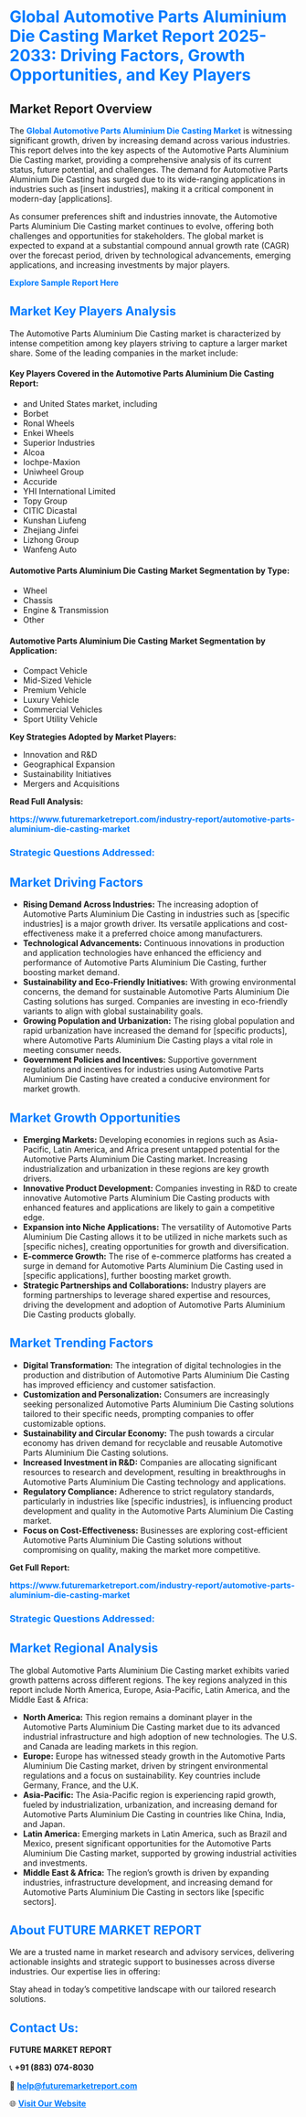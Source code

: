 <h1 style="color: #007BFF;">Global Automotive Parts Aluminium Die Casting Market Report 2025-2033: Driving Factors, Growth Opportunities, and Key Players</h1>

<section id="overview">
<h2>Market Report Overview</h2>
<p>The <a href="https://www.futuremarketreport.com/industry-report/automotive-parts-aluminium-die-casting-market" style="color: #007BFF; text-decoration: none;"><strong>Global Automotive Parts Aluminium Die Casting Market</strong></a> is witnessing significant growth, driven by increasing demand across various industries. This report delves into the key aspects of the Automotive Parts Aluminium Die Casting market, providing a comprehensive analysis of its current status, future potential, and challenges. The demand for Automotive Parts Aluminium Die Casting has surged due to its wide-ranging applications in industries such as [insert industries], making it a critical component in modern-day [applications].</p>
<p>As consumer preferences shift and industries innovate, the Automotive Parts Aluminium Die Casting market continues to evolve, offering both challenges and opportunities for stakeholders. The global market is expected to expand at a substantial compound annual growth rate (CAGR) over the forecast period, driven by technological advancements, emerging applications, and increasing investments by major players.</p>
</section>

<section id="overview">
<p><a href="https://www.futuremarketreport.com/request-sample/reportId=90838" style="color: #007BFF; text-decoration: none;"><strong>Explore Sample Report Here</strong></a></p>
</section>

<section id="key-players">
<h2 style="color: #007BFF;">Market Key Players Analysis</h2>
<p>The Automotive Parts Aluminium Die Casting market is characterized by intense competition among key players striving to capture a larger market share. Some of the leading companies in the market include:</p>
<h4>Key Players Covered in the Automotive Parts Aluminium Die Casting Report:</h4>
<ul><li>and United States market, including</li><li>Borbet</li><li>Ronal Wheels</li><li>Enkei Wheels</li><li>Superior Industries</li><li>Alcoa</li><li>Iochpe-Maxion</li><li>Uniwheel Group</li><li>Accuride</li><li>YHI International Limited</li><li>Topy Group</li><li>CITIC Dicastal</li><li>Kunshan Liufeng</li><li>Zhejiang Jinfei</li><li>Lizhong Group</li><li>Wanfeng Auto</li></ul>
<h4>Automotive Parts Aluminium Die Casting Market Segmentation by Type:</h4>
<ul><li>Wheel</li><li>Chassis</li><li>Engine &amp; Transmission</li><li>Other</li></ul>

<h4>Automotive Parts Aluminium Die Casting Market Segmentation by Application:</h4>
<ul><li>Compact Vehicle</li><li>Mid-Sized Vehicle</li><li>Premium Vehicle</li><li>Luxury Vehicle</li><li>Commercial Vehicles</li><li>Sport Utility Vehicle</li></ul>
<p><strong>Key Strategies Adopted by Market Players:</strong></p>
<ul>
<li>Innovation and R&D</li>
<li>Geographical Expansion</li>
<li>Sustainability Initiatives</li>
<li>Mergers and Acquisitions</li>
</ul>
</section>

<section>
<p><strong>Read Full Analysis: </strong></p><a href="https://www.futuremarketreport.com/industry-report/automotive-parts-aluminium-die-casting-market" style="color: #007BFF; text-decoration: none;"><strong>https://www.futuremarketreport.com/industry-report/automotive-parts-aluminium-die-casting-market</strong></a>
<h3 style="color: #007BFF;">Strategic Questions Addressed:</h3>
</section>

<section id="driving-factors">
<h2 style="color: #007BFF;">Market Driving Factors</h2>
<ul>
<li><strong>Rising Demand Across Industries:</strong> The increasing adoption of Automotive Parts Aluminium Die Casting in industries such as [specific industries] is a major growth driver. Its versatile applications and cost-effectiveness make it a preferred choice among manufacturers.</li>
<li><strong>Technological Advancements:</strong> Continuous innovations in production and application technologies have enhanced the efficiency and performance of Automotive Parts Aluminium Die Casting, further boosting market demand.</li>
<li><strong>Sustainability and Eco-Friendly Initiatives:</strong> With growing environmental concerns, the demand for sustainable Automotive Parts Aluminium Die Casting solutions has surged. Companies are investing in eco-friendly variants to align with global sustainability goals.</li>
<li><strong>Growing Population and Urbanization:</strong> The rising global population and rapid urbanization have increased the demand for [specific products], where Automotive Parts Aluminium Die Casting plays a vital role in meeting consumer needs.</li>
<li><strong>Government Policies and Incentives:</strong> Supportive government regulations and incentives for industries using Automotive Parts Aluminium Die Casting have created a conducive environment for market growth.</li>
</ul>
</section>

<section id="growth-opportunities">
<h2 style="color: #007BFF;">Market Growth Opportunities</h2>
<ul>
<li><strong>Emerging Markets:</strong> Developing economies in regions such as Asia-Pacific, Latin America, and Africa present untapped potential for the Automotive Parts Aluminium Die Casting market. Increasing industrialization and urbanization in these regions are key growth drivers.</li>
<li><strong>Innovative Product Development:</strong> Companies investing in R&D to create innovative Automotive Parts Aluminium Die Casting products with enhanced features and applications are likely to gain a competitive edge.</li>
<li><strong>Expansion into Niche Applications:</strong> The versatility of Automotive Parts Aluminium Die Casting allows it to be utilized in niche markets such as [specific niches], creating opportunities for growth and diversification.</li>
<li><strong>E-commerce Growth:</strong> The rise of e-commerce platforms has created a surge in demand for Automotive Parts Aluminium Die Casting used in [specific applications], further boosting market growth.</li>
<li><strong>Strategic Partnerships and Collaborations:</strong> Industry players are forming partnerships to leverage shared expertise and resources, driving the development and adoption of Automotive Parts Aluminium Die Casting products globally.</li>
</ul>
</section>

<section id="trending-factors">
<h2 style="color: #007BFF;">Market Trending Factors</h2>
<ul>
<li><strong>Digital Transformation:</strong> The integration of digital technologies in the production and distribution of Automotive Parts Aluminium Die Casting has improved efficiency and customer satisfaction.</li>
<li><strong>Customization and Personalization:</strong> Consumers are increasingly seeking personalized Automotive Parts Aluminium Die Casting solutions tailored to their specific needs, prompting companies to offer customizable options.</li>
<li><strong>Sustainability and Circular Economy:</strong> The push towards a circular economy has driven demand for recyclable and reusable Automotive Parts Aluminium Die Casting solutions.</li>
<li><strong>Increased Investment in R&D:</strong> Companies are allocating significant resources to research and development, resulting in breakthroughs in Automotive Parts Aluminium Die Casting technology and applications.</li>
<li><strong>Regulatory Compliance:</strong> Adherence to strict regulatory standards, particularly in industries like [specific industries], is influencing product development and quality in the Automotive Parts Aluminium Die Casting market.</li>
<li><strong>Focus on Cost-Effectiveness:</strong> Businesses are exploring cost-efficient Automotive Parts Aluminium Die Casting solutions without compromising on quality, making the market more competitive.</li>
</ul>
</section>

<section>
<p><strong>Get Full Report: </strong></p><a href="https://www.futuremarketreport.com/industry-report/automotive-parts-aluminium-die-casting-market" style="color: #007BFF; text-decoration: none;"><strong>https://www.futuremarketreport.com/industry-report/automotive-parts-aluminium-die-casting-market</strong></a>
<h3 style="color: #007BFF;">Strategic Questions Addressed:</h3>
</section>


<section id="regional-analysis">
<h2 style="color: #007BFF;">Market Regional Analysis</h2>
<p>The global Automotive Parts Aluminium Die Casting market exhibits varied growth patterns across different regions. The key regions analyzed in this report include North America, Europe, Asia-Pacific, Latin America, and the Middle East & Africa:</p>
<ul>
<li><strong>North America:</strong> This region remains a dominant player in the Automotive Parts Aluminium Die Casting market due to its advanced industrial infrastructure and high adoption of new technologies. The U.S. and Canada are leading markets in this region.</li>
<li><strong>Europe:</strong> Europe has witnessed steady growth in the Automotive Parts Aluminium Die Casting market, driven by stringent environmental regulations and a focus on sustainability. Key countries include Germany, France, and the U.K.</li>
<li><strong>Asia-Pacific:</strong> The Asia-Pacific region is experiencing rapid growth, fueled by industrialization, urbanization, and increasing demand for Automotive Parts Aluminium Die Casting in countries like China, India, and Japan.</li>
<li><strong>Latin America:</strong> Emerging markets in Latin America, such as Brazil and Mexico, present significant opportunities for the Automotive Parts Aluminium Die Casting market, supported by growing industrial activities and investments.</li>
<li><strong>Middle East & Africa:</strong> The region’s growth is driven by expanding industries, infrastructure development, and increasing demand for Automotive Parts Aluminium Die Casting in sectors like [specific sectors].</li>
</ul>
</section>

<footer>
<h2 style="color: #007BFF;">About FUTURE MARKET REPORT</h2>
<p>We are a trusted name in market research and advisory services, delivering actionable insights and strategic support to businesses across diverse industries. Our expertise lies in offering:</p>

<p>Stay ahead in today’s competitive landscape with our tailored research solutions.</p>

<h2 style="color: #007BFF;">Contact Us:</h2>
<p><strong>FUTURE MARKET REPORT</strong></p>
<p>📞 <strong>+91 (883) 074-8030</strong></p>
<p>📧 <strong><a href="mailto:help@futuremarketreport.com" style="color: #007BFF;">help@futuremarketreport.com</a></strong></p>
<p>🌐 <strong><a href="https://www.futuremarketreport.com/" style="color: #007BFF;">Visit Our Website</a></strong></p>
</footer>